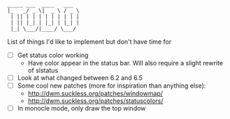  ```
 _____ ___  ____   ___
|_   _/ _ \|  _ \ / _ \
  | || | | | | | | | | |
  | || |_| | |_| | |_| |
  |_| \___/|____/ \___/
```

List of things I'd like to implement but don't have time for

* [ ] Get status color working
    * Have color appear in the status bar. Will also require a slight rewrite of slstatus
* [ ] Look at what changed between 6.2 and 6.5
* [ ] Some cool new patches (more for inspiration than anything else):
    * http://dwm.suckless.org/patches/windowmap/
    * http://dwm.suckless.org/patches/statuscolors/
* [ ] In monocle mode, only draw the top window
